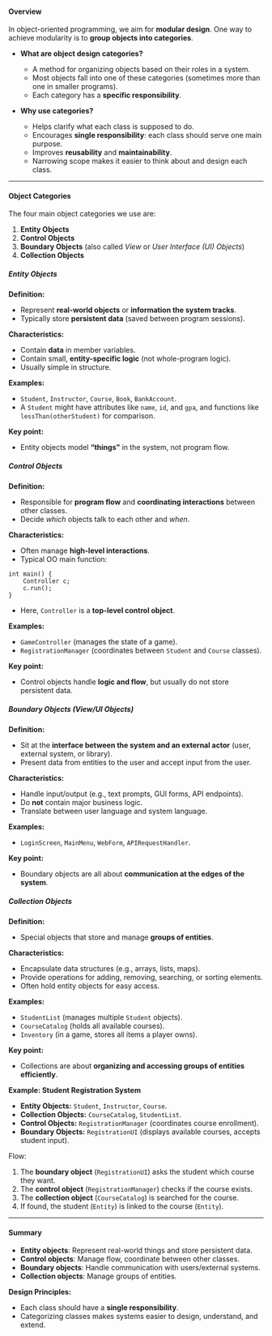 #### Overview 

In object-oriented programming, we aim for **modular design**. One way to achieve modularity is to **group objects into categories**.

- **What are object design categories?**
    - A method for organizing objects based on their roles in a system.
    - Most objects fall into one of these categories (sometimes more than one in smaller programs).
    - Each category has a **specific responsibility**.

- **Why use categories?**
    - Helps clarify what each class is supposed to do.
    - Encourages **single responsibility**: each class should serve one main purpose.
    - Improves **reusability** and **maintainability**.
    - Narrowing scope makes it easier to think about and design each class.


---
#### Object Categories

The four main object categories we use are:
1. **Entity Objects**
2. **Control Objects**
3. **Boundary Objects** (also called _View_ or _User Interface (UI) Objects_)
4. **Collection Objects**

##### Entity Objects
**Definition:**
- Represent **real-world objects** or **information the system tracks**.
- Typically store **persistent data** (saved between program sessions).

**Characteristics:**
- Contain **data** in member variables.
- Contain small, **entity-specific logic** (not whole-program logic).
- Usually simple in structure.

**Examples:**
- `Student`, `Instructor`, `Course`, `Book`, `BankAccount`.
- A `Student` might have attributes like `name`, `id`, and `gpa`, and functions like `lessThan(otherStudent)` for comparison.

**Key point:**
- Entity objects model **“things”** in the system, not program flow.


##### Control Objects
**Definition:**
- Responsible for **program flow** and **coordinating interactions** between other classes.
- Decide _which_ objects talk to each other and _when_.

**Characteristics:**
- Often manage **high-level interactions**.
- Typical OO main function:
```
int main() {
    Controller c;
    c.run();
}
```
- Here, `Controller` is a **top-level control object**.

**Examples:**
- `GameController` (manages the state of a game).
- `RegistrationManager` (coordinates between `Student` and `Course` classes).

**Key point:**
- Control objects handle **logic and flow**, but usually do not store persistent data.


##### Boundary Objects (View/UI Objects)

**Definition:**
- Sit at the **interface between the system and an external actor** (user, external system, or library).
- Present data from entities to the user and accept input from the user.

**Characteristics:**
- Handle input/output (e.g., text prompts, GUI forms, API endpoints).
- Do **not** contain major business logic.
- Translate between user language and system language.

**Examples:**
- `LoginScreen`, `MainMenu`, `WebForm`, `APIRequestHandler`.

**Key point:**
- Boundary objects are all about **communication at the edges of the system**.


##### Collection Objects
**Definition:**
- Special objects that store and manage **groups of entities**.

**Characteristics:**
- Encapsulate data structures (e.g., arrays, lists, maps).
- Provide operations for adding, removing, searching, or sorting elements.
- Often hold entity objects for easy access.

**Examples:**
- `StudentList` (manages multiple `Student` objects).
- `CourseCatalog` (holds all available courses).
- `Inventory` (in a game, stores all items a player owns).

**Key point:**
- Collections are about **organizing and accessing groups of entities efficiently**.


**Example: Student Registration System**
- **Entity Objects:** `Student`, `Instructor`, `Course`.
- **Collection Objects:** `CourseCatalog`, `StudentList`.
- **Control Objects:** `RegistrationManager` (coordinates course enrollment).
- **Boundary Objects:** `RegistrationUI` (displays available courses, accepts student input).

Flow:
1. The **boundary object** (`RegistrationUI`) asks the student which course they want.
2. The **control object** (`RegistrationManager`) checks if the course exists.
3. The **collection object** (`CourseCatalog`) is searched for the course.
4. If found, the student (`Entity`) is linked to the course (`Entity`).


---
#### Summary

- **Entity objects**: Represent real-world things and store persistent data.
- **Control objects**: Manage flow, coordinate between other classes.
- **Boundary objects**: Handle communication with users/external systems.
- **Collection objects**: Manage groups of entities.

**Design Principles:**
- Each class should have a **single responsibility**.
- Categorizing classes makes systems easier to design, understand, and extend.